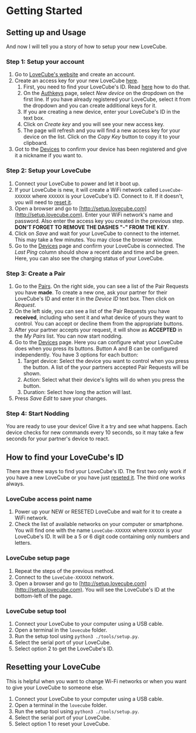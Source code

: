 # Getting Started

## Setting up and Usage

And now I will tell you a story of how to setup your new LoveCube.

### Step 1: Setup your account

1. Go to [LoveCube's website](https://frank20a.pythonanywhere.com/register) and create an account.
2. Create an access key for your new LoveCube [here](https://frank20a.pythonanywhere.com/authkeys).
    1. First, you need to find your LoveCube's ID. Read [here](#how-to-find-your-lovecubes-id) how to do that.
    2. On the [Authkeys](https://frank20a.pythonanywhere.com/authkeys) page, select *New device* on the dropdown on the first line. If you have already registered your LoveCube, select it from the dropdown and you can create additional keys for it.
    3. If you are creating a new device, enter your LoveCube's ID in the text box.
    4. Click on *Create key* and you will see your new access key.
    5. The page will refresh and you will find a new access key for your device on the list. Click on the *Copy Key* button to copy it to your clipboard.
3. Got to the [Devices](https://frank20a.pythonanywhere.com/devices) to confirm your device has been registered and give it a nickname if you want to.

### Step 2: Setup your LoveCube

1. Connect your LoveCube to power and let it boot up.
2. If your LoveCube is new, it will create a WiFi network called `LoveCube-XXXXXX` where `XXXXXX` is your LoveCube's ID. Connect to it. If it doesn't, you will need to [reset it](#resetting-your-lovecube).
3. Open a browser and go to [http://setup.lovecube.com](http://setup.lovecube.com). Enter your WiFi network's name and password. Also enter the access key you created in the previous step. **DON'T FORGET TO REMOVE THE DASHES "-" FROM THE KEY**.
4. Click on *Save* and wait for your LoveCube to connect to the internet. This may take a few minutes. You may close the browser window.
5. Go to the [Devices](https://frank20a.pythonanywhere.com/devices) page and confirm your LoveCube is connected. The *Last Ping* column should show a recent date and time and be green. Here, you can also see the charging status of your LoveCube.

### Step 3: Create a Pair

1. Go to the [Pairs](https://frank20a.pythonanywhere.com/pairs). On the right side, you can see a list of the Pair Requests you have **made**. To create a new one, ask your partner for their LoveCube's ID and enter it in the *Device ID* text box. Then click on *Request*.
2. On the left side, you can see a list of the Pair Requests you have **received**, including who sent it and what device of yours they want to control. You can accept or decline them from the appropriate buttons.
3. After your partner accepts your request, it will show as **ACCEPTED** in the *My Pairs* list. You can now start nodding.
4. Go to the [Devices](https://frank20a.pythonanywhere.com/devices) page. Here you can configure what your LoveCube does when you press its buttons. Button A and B can be configured independently. You have 3 options for each button:
    1. Target device: Select the device you want to control when you press the button. A list of the your partners accepted Pair Requests will be shown.
    2. Action: Select what their device's lights will do when you press the button.
    3. Duration: Select how long the action will last.
5. Press *Save Edit* to save your changes.

### Step 4: Start Nodding

You are ready to use your device! Give it a try and see what happens. Each device checks for new commands every 10 seconds, so it may take a few seconds for your partner's device to react.

## How to find your LoveCube's ID

There are three ways to find your LoveCube's ID. The first two only work if you have a new LoveCube or you have just [reseted it](#resetting-your-lovecube). The third one works always.

### LoveCube access point name

1. Power up your NEW or RESETED LoveCube and wait for it to create a WiFi network.
2. Check the list of available networks on your computer or smartphone. You will find one with the name `LoveCube-XXXXXX` where `XXXXXX` is your LoveCube's ID. It will be a 5 or 6 digit code containing only numbers and letters.

### LoveCube setup page

1. Repeat the steps of the previous method.
2. Connect to the `LoveCube-XXXXXX` network.
3. Open a browser and go to [http://setup.lovecube.com](http://setup.lovecube.com). You will see the LoveCube's ID at the bottom-left of the page.

### LoveCube setup tool

1. Connect your LoveCube to your computer using a USB cable.
2. Open a terminal in the `lovecube` folder.
3. Run the setup tool using `python3 ./tools/setup.py`.
4. Select the serial port of your LoveCube.
5. Select option 2 to get the LoveCube's ID.

## Resetting your LoveCube

This is helpful when you want to change Wi-Fi networks or when you want to give your LoveCube to someone else.

1. Connect your LoveCube to your computer using a USB cable.
2. Open a terminal in the `lovecube` folder.
3. Run the setup tool using `python3 ./tools/setup.py`.
4. Select the serial port of your LoveCube.
5. Select option 1 to reset your LoveCube.